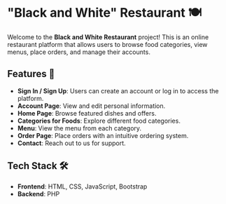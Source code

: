 # "Black and White" Restaurant 🍽️

Welcome to the **Black and White Restaurant** project! This is an online restaurant platform that allows users to browse food categories, view menus, place orders, and manage their accounts.

## Features 📒

- **Sign In / Sign Up**: Users can create an account or log in to access the platform.
- **Account Page**: View and edit personal information.
- **Home Page**: Browse featured dishes and offers.
- **Categories for Foods**: Explore different food categories.
- **Menu**: View the menu from each category.
- **Order Page**: Place orders with an intuitive ordering system.
- **Contact**: Reach out to us for support.

## Tech Stack 🛠️

- **Frontend**: HTML, CSS, JavaScript, Bootstrap
- **Backend**: PHP


